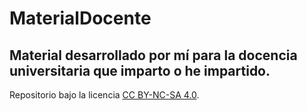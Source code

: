 # MaterialDocente
Material desarrollado por mí para la docencia universitaria que imparto o he impartido.
---
Repositorio bajo la licencia [CC BY-NC-SA 4.0](https://creativecommons.org/licenses/by-nc-sa/4.0/legalcode).
